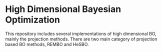 # High Dimensional Bayesian Optimization
This repository includes several implementations of high dimensional BO, mainly the projection methods. There are two main category of projection based BO methods, REMBO and HeSBO. 

